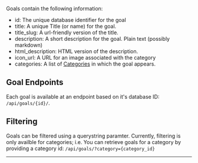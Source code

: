 Goals contain the following information:

* id: The unique database identifier for the goal
* title: A unique Title (or name) for the goal.
* title_slug: A url-friendly version of the title.
* description: A short description for the goal. Plain text (possibly markdown)
* html_description: HTML version of the description.
* icon_url: A URL for an image associated with the category
* categories: A list of [Categories](/api/categories/) in which the goal appears.

## Goal Endpoints

Each goal is available at an endpoint based on it's database ID: `/api/goals/{id}/`.

## Filtering

Goals can be filtered using a querystring paramter. Currently, filtering is
only availble for categories; i.e. You can retrieve goals for a category
by providing a category id: `/api/goals/?category={category_id}`

----
